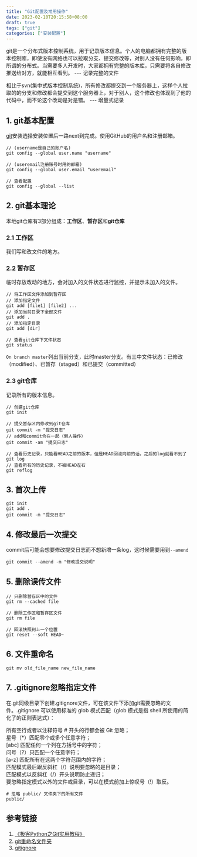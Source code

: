```yaml
---
title: "Git配置及常用操作"
date: 2023-02-10T20:15:58+08:00
draft: true
tags: ["git"]
categories: ["安装配置"]
---
```


git是一个分布式版本控制系统，用于记录版本信息。个人的电脑都拥有完整的版本控制库，即使没有网络也可以拉取分支、提交修改等，对别人没有任何影响，即所谓的分布式。当需要多人开发时，大家都拥有完整的版本库，只需要将各自修改推送给对方，就能相互看到。 --- 记录完整的文件

相比于svn(集中式版本控制系统)，所有修改都提交到一个服务器上，这样个人拉取的的分支和修改都会提交到这个服务器上，对于别人，这个修改也体现到了他的代码中，而不论这个改动是对是错。 --- 增量式记录

## 1. git基本配置
[git](https://git-scm.com/downloads)安装选择安装位置后一路next到完成。使用GitHub的用户名和注册邮箱。
```
// (username是自己的账户名)
git config --global user.name "username"   

// (useremail注册账号时用的邮箱)
git config --global user.email "useremail"     

// 查看配置
git config --global --list
```

## 2. git基本理论
本地git仓库有3部分组成：**工作区**、**暂存区**和**git仓库**

### 2.1 工作区
我们写和改文件的地方。

### 2.2 暂存区
临时存放改动的地方，会对加入的文件状态进行监控，并提示未加入的文件。
```
// 将工作区文件添加到暂存区
// 添加指定文件
git add [file1] [file2] ...
// 添加当前目录下全部文件
git add .
// 添加指定目录
git add [dir]

// 查看git仓库下文件状态
git status
```
```On branch master```列出当前分支，此时master分支。有三中文件状态：已修改（modified）、已暂存（staged）和已提交（committed）

### 2.3 git仓库
记录所有的版本信息。
```
// 创建git仓库
git init

// 提交暂存区内修改到git仓库
git commit -m "提交日志"
// add和commit合在一起（懒人操作）
git commit -am "提交日志"

// 查看历史记录，只能看HEAD之前的版本，但是HEAD回滚向前的话，之后的log就看不到了
git log
// 查看所有的历史记录，不被HEAD左右
git reflog
```

## 3. 首次上传
```
git init
git add .
git commit -m "提交日志"
```

## 4. 修改最后一次提交
commit后可能会想要修改提交日志而不想新增一条log，这时候需要用到```--amend```
```
git commit --amend -m "修改提交说明"
```

## 5. 删除误传文件 
```
// 只删除暂存区中的文件
git rm --cached file

// 删除工作区和暂存区文件
git rm file

// 回滚快照到上一个位置
git reset --soft HEAD~
```

## 6. 文件重命名
```
git mv old_file_name new_file_name
```

## 7. .gitignore忽略指定文件
在.git同级目录下创建.gitignore文件，可在该文件下添加git需要忽略的文件。.gitignore 可以使用标准的 glob 模式匹配（glob 模式是指 shell 所使用的简化了的正则表达式）：

所有空行或者以注释符号 # 开头的行都会被 Git 忽略；\
星号（*）匹配零个或多个任意字符；\
[abc] 匹配任何一个列在方括号中的字符；\
问号（?）只匹配一个任意字符；\
[a-z] 匹配所有在这两个字符范围内的字符；\
匹配模式最后跟反斜杠（/）说明要忽略的是目录；\
匹配模式以反斜杠（/）开头说明防止递归；\
要忽略指定模式以外的文件或目录，可以在模式前加上惊叹号（!）取反。
```
# 忽略 public/ 文件夹下的所有文件
public/
```

## 参考链接
1. [《极客Python之Git实用教程》 ](https://fishc.com.cn/forum-334-1.html)
2. [git重命名文件夹](https://www.cnblogs.com/uoky/p/16614929.html)
3. [gitignore](https://github.com/github/gitignore)